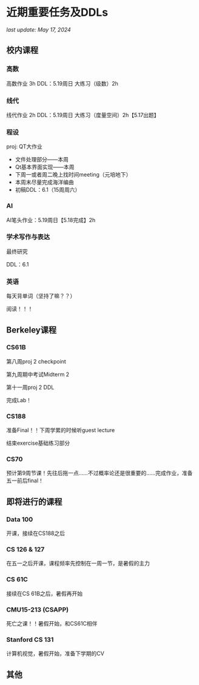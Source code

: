 # 近期重要任务及DDLs
*last update: May 17, 2024*

## 校内课程
### 高数
高数作业 3h DDL：5.19周日
大练习（级数）2h

### 线代
线代作业 2h DDL：5.19周日
大练习（度量空间）2h【5.17出题】

### 程设
proj: QT大作业
* 文件处理部分——本周
* Qt基本界面实现——本周
* 下周一或者周二晚上找时间meeting（元培地下）
* 本周末尽量完成海洋编曲
* 初稿DDL：6.1（15周周六）

### AI
AI笔头作业：5.19周日【5.18完成】2h

### 学术写作与表达
最终研究

DDL：6.1

### 英语
每天背单词（坚持了嘛？？）

阅读！！！

## Berkeley课程
### CS61B
第八周proj 2 checkpoint

第九周期中考试Midterm 2

第十一周proj 2 DDL

完成Lab！

### CS188
准备Final！！下周学累的时候听guest lecture

结束exercise基础练习部分

### CS70
预计第9周节课！先往后拖一点……不过概率论还是很重要的……完成作业，准备五一前后final！

## 即将进行的课程

### Data 100
开课，接续在CS188之后

### CS 126 & 127
在五一之后开课，课程频率先控制在一周一节，是暑假的主力

### CS 61C
接续在CS 61B之后，暑假再开始

### CMU15-213 (CSAPP)
死亡之课！！暑假开始，和CS61C相伴

### Stanford CS 131
计算机视觉，暑假开始，准备下学期的CV

## 其他
